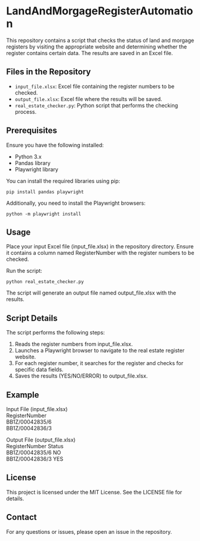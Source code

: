 # LandAndMorgageRegisterAutomation

This repository contains a script that checks the status of land and morgage registers by visiting the appropriate website and determining whether the register contains certain data. The results are saved in an Excel file.

## Files in the Repository

- `input_file.xlsx`: Excel file containing the register numbers to be checked.
- `output_file.xlsx`: Excel file where the results will be saved.
- `real_estate_checker.py`: Python script that performs the checking process.

## Prerequisites

Ensure you have the following installed:

- Python 3.x
- Pandas library
- Playwright library

You can install the required libraries using pip:

``
pip install pandas playwright
``

Additionally, you need to install the Playwright browsers:

``
python -m playwright install
``

## Usage
Place your input Excel file (input_file.xlsx) in the repository directory. Ensure it contains a column named RegisterNumber with the register numbers to be checked.

Run the script:

``
python real_estate_checker.py
``

The script will generate an output file named output_file.xlsx with the results.

## Script Details
The script performs the following steps:

1. Reads the register numbers from input_file.xlsx.
2. Launches a Playwright browser to navigate to the real estate register website.
3. For each register number, it searches for the register and checks for specific data fields.
4. Saves the results (YES/NO/ERROR) to output_file.xlsx.

## Example
Input File (input_file.xlsx)  
RegisterNumber  
BB1Z/00042835/6  
BB1Z/00042836/3  

Output File (output_file.xlsx)  
RegisterNumber	Status  
BB1Z/00042835/6  NO  
BB1Z/00042836/3  YES  

## License
This project is licensed under the MIT License. See the LICENSE file for details.

## Contact
For any questions or issues, please open an issue in the repository.
